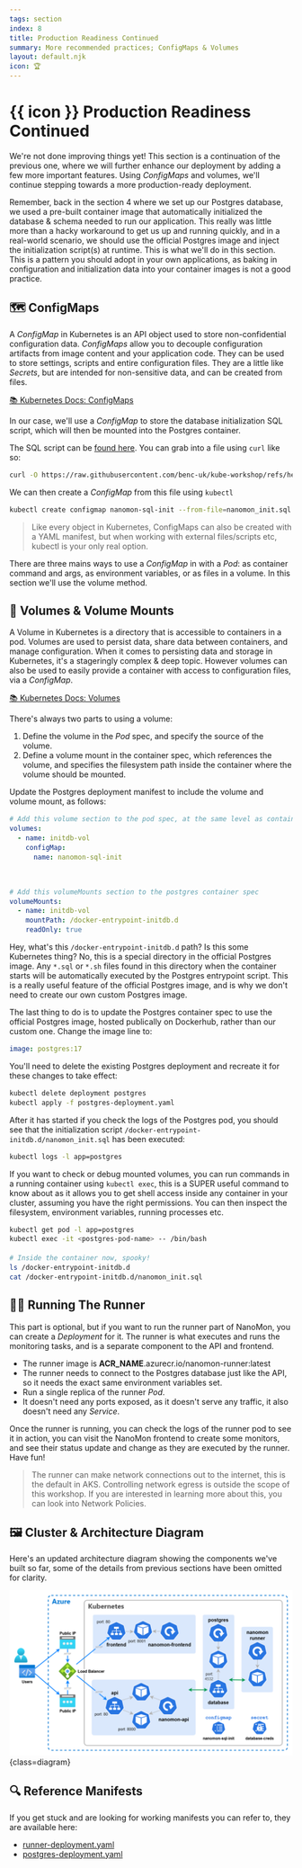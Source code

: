 ```yaml
---
tags: section
index: 8
title: Production Readiness Continued
summary: More recommended practices; ConfigMaps & Volumes
layout: default.njk
icon: 🏆
---
```


# {{ icon }} Production Readiness Continued

We're not done improving things yet! This section is a continuation of the previous one, where we will further enhance
our deployment by adding a few more important features. Using _ConfigMaps_ and volumes, we'll continue stepping towards
a more production-ready deployment.

Remember, back in the section 4 where we set up our Postgres database, we used a pre-built container image that
automatically initialized the database & schema needed to run our application. This really was little more than a hacky
workaround to get us up and running quickly, and in a real-world scenario, we should use the official Postgres image and
inject the initialization script(s) at runtime. This is what we'll do in this section. This is a pattern you should
adopt in your own applications, as baking in configuration and initialization data into your container images is not a
good practice.

## 🗺️ ConfigMaps

A _ConfigMap_ in Kubernetes is an API object used to store non-confidential configuration data. _ConfigMaps_ allow you
to decouple configuration artifacts from image content and your application code. They can be used to store settings,
scripts and entire configuration files. They are a little like _Secrets_, but are intended for non-sensitive data, and
can be created from files.

[📚 Kubernetes Docs: ConfigMaps](https://kubernetes.io/docs/concepts/configuration/configmap/)

In our case, we'll use a _ConfigMap_ to store the database initialization SQL script, which will then be mounted into
the Postgres container.

The SQL script can be
[found here](https://raw.githubusercontent.com/benc-uk/kube-workshop/refs/heads/main/08-more-improvements/nanomon_init.sql).
You can grab into a file using `curl` like so:

```bash
curl -O https://raw.githubusercontent.com/benc-uk/kube-workshop/refs/heads/main/08-more-improvements/nanomon_init.sql
```

We can then create a _ConfigMap_ from this file using `kubectl`

```bash
kubectl create configmap nanomon-sql-init --from-file=nanomon_init.sql
```

> Like every object in Kubernetes, ConfigMaps can also be created with a YAML manifest, but when working with external
> files/scripts etc, kubectl is your only real option.

There are three mains ways to use a _ConfigMap_ in with a _Pod_: as container command and args, as environment
variables, or as files in a volume. In this section we'll use the volume method.

## 💾 Volumes & Volume Mounts

A Volume in Kubernetes is a directory that is accessible to containers in a pod. Volumes are used to persist data, share
data between containers, and manage configuration. When it comes to persisting data and storage in Kubernetes, it's a
stageringly complex & deep topic. However volumes can also be used to easily provide a container with access to
configuration files, via a _ConfigMap_.

[📚 Kubernetes Docs: Volumes](https://kubernetes.io/docs/concepts/storage/volumes/)

There's always two parts to using a volume:

1. Define the volume in the _Pod_ spec, and specify the source of the volume.
2. Define a volume mount in the container spec, which references the volume, and specifies the filesystem path inside
   the container where the volume should be mounted.

Update the Postgres deployment manifest to include the volume and volume mount, as follows:

```yaml
# Add this volume section to the pod spec, at the same level as containers
volumes:
  - name: initdb-vol
    configMap:
      name: nanomon-sql-init
```

&nbsp;

```yaml
# Add this volumeMounts section to the postgres container spec
volumeMounts:
  - name: initdb-vol
    mountPath: /docker-entrypoint-initdb.d
    readOnly: true
```

Hey, what's this `/docker-entrypoint-initdb.d` path? Is this some Kubernetes thing? No, this is a special directory in
the official Postgres image. Any `*.sql` or `*.sh` files found in this directory when the container starts will be
automatically executed by the Postgres entrypoint script. This is a really useful feature of the official Postgres
image, and is why we don't need to create our own custom Postgres image.

The last thing to do is to update the Postgres container spec to use the official Postgres image, hosted publically on
Dockerhub, rather than our custom one. Change the image line to:

```yaml
image: postgres:17
```

You'll need to delete the existing Postgres deployment and recreate it for these changes to take effect:

```bash
kubectl delete deployment postgres
kubectl apply -f postgres-deployment.yaml
```

After it has started if you check the logs of the Postgres pod, you should see that the initialization script
`/docker-entrypoint-initdb.d/nanomon_init.sql` has been executed:

```bash
kubectl logs -l app=postgres
```

If you want to check or debug mounted volumes, you can run commands in a running container using `kubectl exec`, this is
a SUPER useful command to know about as it allows you to get shell access inside any container in your cluster, assuming
you have the right permissions. You can then inspect the filesystem, environment variables, running processes etc.

```bash
kubectl get pod -l app=postgres
kubectl exec -it <postgres-pod-name> -- /bin/bash

# Inside the container now, spooky!
ls /docker-entrypoint-initdb.d
cat /docker-entrypoint-initdb.d/nanomon_init.sql
```

## 🏃‍♂️ Running The Runner

This part is optional, but if you want to run the runner part of NanoMon, you can create a _Deployment_ for it. The
runner is what executes and runs the monitoring tasks, and is a separate component to the API and frontend.

- The runner image is **ACR_NAME**.azurecr.io/nanomon-runner:latest
- The runner needs to connect to the Postgres database just like the API, so it needs the exact same environment
  variables set.
- Run a single replica of the runner _Pod_.
- It doesn't need any ports exposed, as it doesn't serve any traffic, it also doesn't need any _Service_.

Once the runner is running, you can check the logs of the runner pod to see it in action, you can visit the NanoMon
frontend to create some monitors, and see their status update and change as they are executed by the runner. Have fun!

> The runner can make network connections out to the internet, this is the default in AKS. Controlling network egress is
> outside the scope of this workshop. If you are interested in learning more about this, you can look into Network
> Policies.

## 🖼️ Cluster & Architecture Diagram

Here's an updated architecture diagram showing the components we've built so far, some of the details from previous
sections have been omitted for clarity.

![architecture diagram](./diagram.drawio.png){class=diagram}

## 🔍 Reference Manifests

If you get stuck and are looking for working manifests you can refer to, they are available here:

- [runner-deployment.yaml](runner-deployment.yaml)
- [postgres-deployment.yaml](postgres-deployment.yaml)
